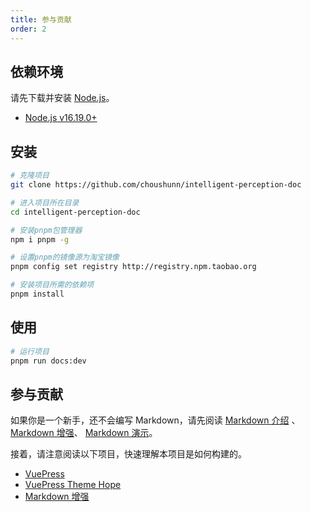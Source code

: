 ```yaml
---
title: 参与贡献
order: 2
---
```


## 依赖环境
请先下载并安装 [Node.js](https://nodejs.org/)。
- [Node.js v16.19.0+](https://nodejs.org/)

## 安装
```bash
# 克隆项目
git clone https://github.com/choushunn/intelligent-perception-doc

# 进入项目所在目录
cd intelligent-perception-doc

# 安装pnpm包管理器
npm i pnpm -g

# 设置pnpm的镜像源为淘宝镜像
pnpm config set registry http://registry.npm.taobao.org

# 安装项目所需的依赖项
pnpm install
```

## 使用

```bash
# 运行项目
pnpm run docs:dev
```

## 参与贡献

如果你是一个新手，还不会编写 Markdown，请先阅读 [Markdown 介绍](https://theme-hope.vuejs.press/zh/cookbook/markdown/) 、[Markdown 增强](https://plugin-md-enhance.vuejs.press/zh/)、 [Markdown 演示](https://theme-hope.vuejs.press/zh/cookbook/markdown/demo.html)。


接着，请注意阅读以下项目，快速理解本项目是如何构建的。
- [VuePress](https://v2.vuepress.vuejs.org/zh/)
- [VuePress Theme Hope](https://theme-hope.vuejs.press/zh/)
- [Markdown 增强](https://plugin-md-enhance.vuejs.press/zh/)